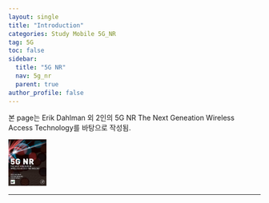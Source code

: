 ```yaml
---
layout: single
title: "Introduction"
categories: Study Mobile 5G_NR
tag: 5G
toc: false
sidebar:
  title: "5G NR"
  nav: 5g_nr
  parent: true
author_profile: false
---
```


본 page는 Erik Dahlman 외 2인의 5G NR The Next Geneation Wireless Access Technology를 바탕으로 작성됨.<br>
<p><img src="/images/5g_nr/1.1-1.jpg" class="gallery-img" width="15%" height="15%"/></p>

---
